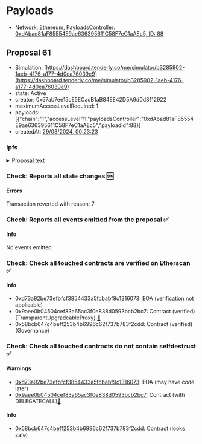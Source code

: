 # Payloads

- [Network: Ethereum, PayloadsController: 0xdAbad81aF85554E9ae636395611C58F7eC1aAEc5, ID: 88](/reports/payloads/1/0xdAbad81aF85554E9ae636395611C58F7eC1aAEc5/88.md)

## Proposal 61

- Simulation: [https://dashboard.tenderly.co/me/simulator/b3285902-1aeb-4176-a177-4d0ea76039e9](https://dashboard.tenderly.co/me/simulator/b3285902-1aeb-4176-a177-4d0ea76039e9)
- state: Active
- creator: 0x57ab7ee15cE5ECacB1aB84EE42D5A9d0d8112922
- maximumAccessLevelRequired: 1
- payloads: [{"chain":"1","accessLevel":1,"payloadsController":"0xdAbad81aF85554E9ae636395611C58F7eC1aAEc5","payloadId":88}]
- createdAt: [29/03/2024, 00:23:23](https://etherscan.io/tx/0x83a8768c6399d4c93fff30a3148d54cbc5851bfe9eeeb3c374c559af16f7b81e)

### Ipfs

<details>
  <summary>Proposal text</summary>
  
  
## Simple Summary

This proposal activates GHO steward V2 for the Aave DAO, allowing better management of the GHO stablecoin by Risk, Growth & Finance Aave DAO service providers

## Motivation

This publication proposes to creating the GHO Stewards and granting the GHO Stewards permission to adjust the following parameters:

- GHO Borrow Cap
- GHO Borrow Rate
- GSM Exposure Cap
- GSM Bucket Capacity
- GSM Fee Strategy

GHO Stewards consists of members from Growth (ACI), Risk (ChaosLabs) and Finance (TokenLogic + Karpatkey) Service Providers and utilize a 3 of 4 multi-sig.

## Specification

The proposal gives the following admin roles:

- Grant GHO Steward the Pool Admin role via the [ACL_MANAGER](https://etherscan.io/address/0xc2aaCf6553D20d1e9d78E365AAba8032af9c85b0) contract.
- Grant GHO Steward the Bucket Manager role on the [GHO token](https://etherscan.io/address/0x40D16FC0246aD3160Ccc09B8D0D3A2cD28aE6C2f).
- Grant GHO Steward the Configurator role on [GSM_USDC](https://etherscan.io/address/0x0d8eFfC11dF3F229AA1EA0509BC9DFa632A13578) and [GSM_USDT](https://etherscan.io/address/0x686F8D21520f4ecEc7ba577be08354F4d1EB8262).
- Whitelists all the facilitators on the GHO Stewards, including: [GHO_AToken](https://etherscan.io/address/0x00907f9921424583e7ffBfEdf84F92B7B2Be4977), [GHO_FlashMinter](https://etherscan.io/address/0xb639D208Bcf0589D54FaC24E655C79EC529762B8), [GSM_USDC](https://etherscan.io/address/0x0d8eFfC11dF3F229AA1EA0509BC9DFa632A13578), [GSM_USDT](https://etherscan.io/address/0x686F8D21520f4ecEc7ba577be08354F4d1EB8262) - so that the steward has the permissions to update the bucket capacity.

The GHO Stewards parameters are set as follow:

- GHO Aave Bucket Capacity: 100% increase
- GHO Borrow Rate: 5% change
- GSM Exposure Cap: 100% increase
- GSM Bucket Capacity: 100% increase
- GHO Borrow Cap: 100% increase
- GSM Fee Strategy: +0.5%

## References

- GHO Steward SAFE address: [0x8513e6F37dBc52De87b166980Fa3F50639694B60](https://etherscan.io/address/0x8513e6F37dBc52De87b166980Fa3F50639694B60)
- GHO Steward V2 address: [0x8F2411a538381aae2b464499005F0211e867d84f](https://etherscan.io/address/0x8F2411a538381aae2b464499005F0211e867d84f)
- GHO Steward Repo: [GhoStewardV2.sol](https://github.com/aave/gho-core/blob/f02f87482de7ccbd30ba76b40939fb016dbb2fea/src/contracts/misc/GhoStewardV2.sol)
- Implementation: [AaveV3Ethereum](https://github.com/bgd-labs/aave-proposals-v3/blob/f14e4127807521b5ee1a1efc9c7649d09cd60fb3/src/20240326_AaveV3Ethereum_ActivateGhoStewards/AaveV3Ethereum_ActivateGhoStewards_20240326.sol)
- Tests: [AaveV3Ethereum](https://github.com/bgd-labs/aave-proposals-v3/blob/f14e4127807521b5ee1a1efc9c7649d09cd60fb3/src/20240326_AaveV3Ethereum_ActivateGhoStewards/AaveV3Ethereum_ActivateGhoStewards_20240326.t.sol)
- [Snapshot](https://snapshot.org/#/aave.eth/proposal/0x29f63b24638ee822f88632572ca4b061774771c0cc6d0ae5ccdeb538177232cd)
- [Discussion](https://governance.aave.com/t/arfc-gho-stewards-borrow-rate-update/16956)

## Copyright

Copyright and related rights waived via [CC0](https://creativecommons.org/publicdomain/zero/1.0/).

</details>

### Check: Reports all state changes :sos:

#### Errors

Transaction reverted with reason: 7

### Check: Reports all events emitted from the proposal :white_check_mark:

#### Info

No events emitted

### Check: Check all touched contracts are verified on Etherscan :white_check_mark:

#### Info

- 0xd73a92be73efbfcf3854433a5fcbabf9c1316073: EOA (verification not applicable)
- 0x9aee0b04504cef83a65ac3f0e838d0593bcb2bc7: Contract (verified) (TransparentUpgradeableProxy) [:ghost:](https://github.com/bgd-labs/aave-address-book "GovernanceV3Ethereum.GOVERNANCE")
- 0x58bcb647c4beff253b4b6996c62f737b783f2cdd: Contract (verified) (Governance) 

### Check: Check all touched contracts do not contain selfdestruct :white_check_mark:

#### Warnings

- [0xd73a92be73efbfcf3854433a5fcbabf9c1316073](https://etherscan.io/address/0xd73a92be73efbfcf3854433a5fcbabf9c1316073): EOA (may have code later)
- [0x9aee0b04504cef83a65ac3f0e838d0593bcb2bc7](https://etherscan.io/address/0x9aee0b04504cef83a65ac3f0e838d0593bcb2bc7): Contract (with DELEGATECALL)[:ghost:](https://github.com/bgd-labs/aave-address-book "GovernanceV3Ethereum.GOVERNANCE")

#### Info

- [0x58bcb647c4beff253b4b6996c62f737b783f2cdd](https://etherscan.io/address/0x58bcb647c4beff253b4b6996c62f737b783f2cdd): Contract (looks safe)

